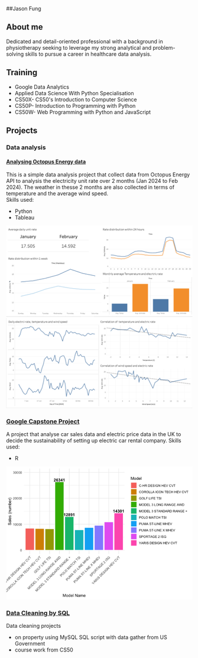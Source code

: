 ##Jason Fung

## About me
Dedicated and detail-oriented professional with a background in physiotherapy seeking to leverage my strong analytical and problem-solving skills to pursue a career in healthcare data analysis.

## Training
- Google Data Analytics
- Applied Data Science With Python Specialisation
- CS50X- CS50's Introduction to Computer Science
- CS50P- Introduction to Programming with Python
- CS50W- Web Programming with Python and JavaScript

## Projects
### Data analysis
#### [Analysing Octopus Energy data](https://github.com/jasonfung10/Octopus-Energy)

This is a simple data analysis project that collect data from Octopus Energy API to analysis the electricity unit rate over 2 months (Jan 2024 to Feb 2024).
The weather in thesse 2 months are also collected in terms of temperature and the average wind speed.\
Skills used:
- Python
- Tableau

![Unit rate detials for Jan - Feb 2024](https://github.com/jasonfung10/Octopus-Energy/raw/main/Unit_rate.png)
![Unit rate vs weather for Jan - Feb 2024](https://github.com/jasonfung10/Octopus-Energy/raw/main/Weathe_VS_Unit_Rate.png)

### [Google Capstone Project](https://github.com/jasonfung10/Car_sales_UK_2022/blob/main/Report%20V1.Rmd)

A project that analyse car sales data and electric price data in the UK to decide the sustainability of setting up electric car rental company.
Skills used:
- R

![Top 10 car model in 2021](https://github.com/jasonfung10/Car_sales_UK_2022/raw/main/Report-V1_files/figure-gfm/unnamed-chunk-8-2.png)

### [Data Cleaning by SQL](https://github.com/jasonfung10/SQL)
Data cleaning projects
- on property using MySQL SQL script with data gather from US Government
- course work from CS50






